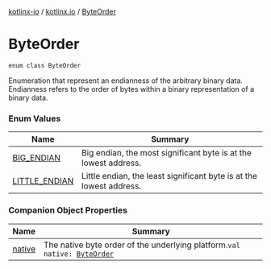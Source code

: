 [kotlinx-io](../../index.md) / [kotlinx.io](../index.md) / [ByteOrder](./index.md)

# ByteOrder

`enum class ByteOrder`

Enumeration that represent an endianness of the arbitrary binary data.
Endianness refers to the order of bytes within a binary representation of a binary data.

### Enum Values

| Name | Summary |
|---|---|
| [BIG_ENDIAN](-b-i-g_-e-n-d-i-a-n.md) | Big endian, the most significant byte is at the lowest address. |
| [LITTLE_ENDIAN](-l-i-t-t-l-e_-e-n-d-i-a-n.md) | Little endian, the least significant byte is at the lowest address. |

### Companion Object Properties

| Name | Summary |
|---|---|
| [native](native.md) | The native byte order of the underlying platform.`val native: `[`ByteOrder`](./index.md) |
